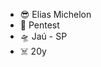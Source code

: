 - 😎 Elias Michelon
- 👾 Pentest
- 🛸 Jaú - SP
- ☠️ 20y

<!---
Ellon777/Ellon777 is a ✨ special ✨ repository because its `README.md` (this file) appears on your GitHub profile.
You can click the Preview link to take a look at your changes.
--->
